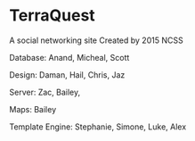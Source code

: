 # TerraQuest
A social networking site
Created by 2015 NCSS

Database:
Anand,
Micheal,
Scott

Design:
Daman,
Hail,
Chris,
Jaz

Server:
Zac,
Bailey,

Maps:
Bailey

Template Engine:
Stephanie,
Simone,
Luke,
Alex
